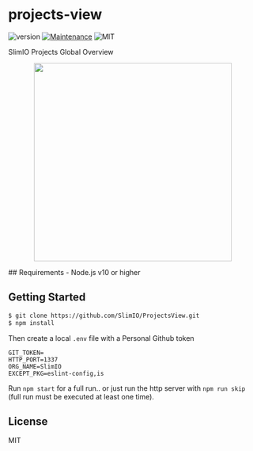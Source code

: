# projects-view
![version](https://img.shields.io/badge/version-1.0.0-blue.svg)
[![Maintenance](https://img.shields.io/badge/Maintained%3F-yes-green.svg)](https://github.com/SlimIO/is/commit-activity)
![MIT](https://img.shields.io/github/license/mashape/apistatus.svg)

SlimIO Projects Global Overview

<p align="center">
    <img src="https://i.imgur.com/DE2sz4D.png" height="400">
</p>
## Requirements
- Node.js v10 or higher

## Getting Started

```bash
$ git clone https://github.com/SlimIO/ProjectsView.git
$ npm install
```

Then create a local `.env` file with a Personal Github token
```
GIT_TOKEN=
HTTP_PORT=1337
ORG_NAME=SlimIO
EXCEPT_PKG=eslint-config,is
```

Run `npm start` for a full run.. or just run the http server with `npm run skip` (full run must be executed at least one time).

## License
MIT
